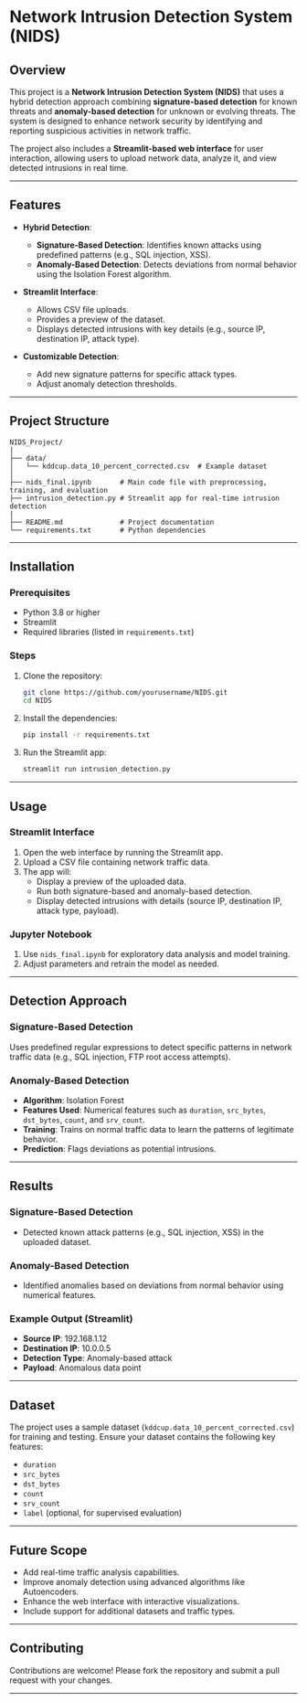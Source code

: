 # Network Intrusion Detection System (NIDS)

## Overview
This project is a **Network Intrusion Detection System (NIDS)** that uses a hybrid detection approach combining **signature-based detection** for known threats and **anomaly-based detection** for unknown or evolving threats. The system is designed to enhance network security by identifying and reporting suspicious activities in network traffic.

The project also includes a **Streamlit-based web interface** for user interaction, allowing users to upload network data, analyze it, and view detected intrusions in real time.

---

## Features

- **Hybrid Detection**:
  - **Signature-Based Detection**: Identifies known attacks using predefined patterns (e.g., SQL injection, XSS).
  - **Anomaly-Based Detection**: Detects deviations from normal behavior using the Isolation Forest algorithm.

- **Streamlit Interface**:
  - Allows CSV file uploads.
  - Provides a preview of the dataset.
  - Displays detected intrusions with key details (e.g., source IP, destination IP, attack type).

- **Customizable Detection**:
  - Add new signature patterns for specific attack types.
  - Adjust anomaly detection thresholds.

---

## Project Structure

```
NIDS_Project/
|
├── data/
│   └── kddcup.data_10_percent_corrected.csv  # Example dataset
│
├── nids_final.ipynb       # Main code file with preprocessing, training, and evaluation
├── intrusion_detection.py # Streamlit app for real-time intrusion detection
|
├── README.md              # Project documentation
└── requirements.txt       # Python dependencies
```

---

## Installation

### Prerequisites
- Python 3.8 or higher
- Streamlit
- Required libraries (listed in `requirements.txt`)

### Steps

1. Clone the repository:
   ```bash
   git clone https://github.com/yourusername/NIDS.git
   cd NIDS
   ```

2. Install the dependencies:
   ```bash
   pip install -r requirements.txt
   ```

3. Run the Streamlit app:
   ```bash
   streamlit run intrusion_detection.py
   ```

---

## Usage

### Streamlit Interface
1. Open the web interface by running the Streamlit app.
2. Upload a CSV file containing network traffic data.
3. The app will:
   - Display a preview of the uploaded data.
   - Run both signature-based and anomaly-based detection.
   - Display detected intrusions with details (source IP, destination IP, attack type, payload).

### Jupyter Notebook
1. Use `nids_final.ipynb` for exploratory data analysis and model training.
2. Adjust parameters and retrain the model as needed.

---

## Detection Approach

### Signature-Based Detection
Uses predefined regular expressions to detect specific patterns in network traffic data (e.g., SQL injection, FTP root access attempts).

### Anomaly-Based Detection
- **Algorithm**: Isolation Forest
- **Features Used**: Numerical features such as `duration`, `src_bytes`, `dst_bytes`, `count`, and `srv_count`.
- **Training**: Trains on normal traffic data to learn the patterns of legitimate behavior.
- **Prediction**: Flags deviations as potential intrusions.

---

## Results

### Signature-Based Detection
- Detected known attack patterns (e.g., SQL injection, XSS) in the uploaded dataset.

### Anomaly-Based Detection
- Identified anomalies based on deviations from normal behavior using numerical features.

### Example Output (Streamlit)
- **Source IP**: 192.168.1.12
- **Destination IP**: 10.0.0.5
- **Detection Type**: Anomaly-based attack
- **Payload**: Anomalous data point

---

## Dataset

The project uses a sample dataset (`kddcup.data_10_percent_corrected.csv`) for training and testing. Ensure your dataset contains the following key features:

- `duration`
- `src_bytes`
- `dst_bytes`
- `count`
- `srv_count`
- `label` (optional, for supervised evaluation)

---

## Future Scope

- Add real-time traffic analysis capabilities.
- Improve anomaly detection using advanced algorithms like Autoencoders.
- Enhance the web interface with interactive visualizations.
- Include support for additional datasets and traffic types.

---

## Contributing

Contributions are welcome! Please fork the repository and submit a pull request with your changes.

---


